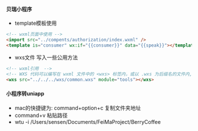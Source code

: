 
#### 贝瑞小程序
- template模板使用
```html 
<!-- wxml页面中使用 -->
<import src="../compents/authorization/index.wxml" />
<template is="consumer" wx:if="{{consumer}}" data="{{speak}}"></template>
```

- wxs文件 写入一些公用方法
```html
<!-- wxml引用  -->
<!-- WXS 代码可以编写在 wxml 文件中的 <wxs> 标签内，或以 .wxs 为后缀名的文件内, 用module中的tools去访问common.wxs中的方法。例如：tools.gopay() -->
<wxs src="../../../wxs/common.wxs" module="tools"></wxs>
```

#### 小程序转uniapp

- mac的快捷键为: command+option+c   复制文件夹地址
- command+v 粘贴路径
- wtu -i /Users/sensen/Documents/FeiMaProject/BerryCoffee




